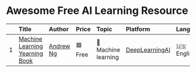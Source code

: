 # Awesome Free AI Learning Resource




|    | Title                                                                                                             | Author                                            | Price   | Topic               | Platform                                                  | Language   | Level       | Label                     | Licence   |
|---:|:------------------------------------------------------------------------------------------------------------------|:--------------------------------------------------|:--------|:--------------------|:----------------------------------------------------------|:-----------|:------------|:--------------------------|:----------|
|  1 | <a href="https://info.deeplearning.ai/machine-learning-yearning-book#MYL-form">Machine Learning Yearning Book</a> | <a href="https://www.andrewng.org/">Andrew Ng</a> | 🟩 Free | 🧠 Machine learning | <a href="https://www.deeplearning.ai/">DeepLearningAI</a> | 🇺🇸 English | 🟩 Beginner | 🧠 Machine learning 🤖 AI |           |


